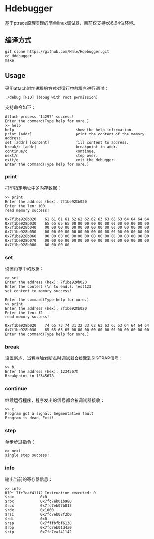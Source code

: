 # Hdebugger

基于ptrace原理实现的简单linux调试器，目前仅支持x86_64位环境。

## 编译方式

```
git clone https://github.com/H4lo/Hdebugger.git
cd Hdebugger
make
```

## Usage

采用attach附加进程的方式对运行中的程序进行调试：
```
./debug [PID] (debug with root permission)
```

支持命令如下：
```
Attach process '14297' success!
Enter the command(Type help for more.)
>> help
help                            show the help information.
print [addr]                    print the content of the memory address.
set [addr] [content]            fill content to address.
break/c [addr]                  breakpoint in addr.
continue/c                      continue.
next/n                          step over.
exit/q                          exit the debugger.
Enter the command(Type help for more.)
```


### print

打印指定地址中的内存数据：

```
>> print
Enter the address (hex): 7f1be928b020
Enter the len: 100
read memory success!

0x7f1be928b020    61 61 61 61 62 62 62 62 63 63 63 63 64 64 64 64
0x7f1be928b030    65 65 65 65 00 00 00 00 00 00 00 00 00 00 00 00
0x7f1be928b040    00 00 00 00 00 00 00 00 00 00 00 00 00 00 00 00
0x7f1be928b050    00 00 00 00 00 00 00 00 00 00 00 00 00 00 00 00
0x7f1be928b060    00 00 00 00 00 00 00 00 00 00 00 00 00 00 00 00
0x7f1be928b070    00 00 00 00 00 00 00 00 00 00 00 00 00 00 00 00
0x7f1be928b080    00 00 00 00
```

### set

设置内存中的数据：

```
>> set
Enter the address (hex): 7f1be928b020
Enter the content (\n to end.): test123
set content to memory success!

Enter the command(Type help for more.)
>> print
Enter the address (hex): 7f1be928b020
Enter the len: 32
read memory success!

0x7f1be928b020    74 65 73 74 31 32 33 62 63 63 63 63 64 64 64 64
0x7f1be928b030    65 65 65 65 00 00 00 00 00 00 00 00 00 00 00 00
Enter the command(Type help for more.)
```

### break

设置断点，当程序触发断点时调试器会接受到SIGTRAP信号：

```
>> b
Enter the address (hex): 12345678
Breakpoint in 12345678
```

### continue

继续运行程序，程序发出的信号都会被调试器接收：

```
>> c
Program got a signal: Segmentation fault
Program is dead, Exit!
```

### step

单步步过指令：

```
>> next
single step success!
```

### info

输出当前的寄存器信息：

```
>> info
RIP: 7fc7eaf41142 Instruction executed: 0
$rax            0x0
$rbx            0x7fc7eb01b980
$rcx            0x7fc7eb07b013
$rdx            0x1000
$rsi            0x7fc7eb07f2b0
$rdi            0x0
$rsp            0x7fffbfbf6138
$rbp            0x7fc7eb01d4a0
$rip            0x7fc7eaf41142

```

